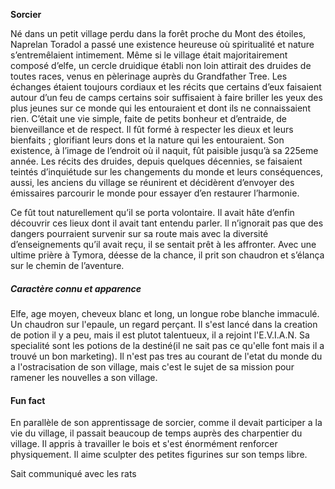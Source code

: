 **Sorcier**  
  
Né dans un petit village perdu dans la forêt proche du Mont des étoiles, Naprelan Toradol a passé une existence heureuse où spiritualité et nature s’entremêlaient intimement. Même si le village était majoritairement composé d’elfe, un cercle druidique établi non loin attirait des druides de toutes races, venus en pèlerinage auprès du Grandfather Tree. Les échanges étaient toujours cordiaux et les récits que certains d’eux faisaient autour d’un feu de camps certains soir suffisaient à faire briller les yeux des plus jeunes sur ce monde qui les entouraient et dont ils ne connaissaient rien. C’était une vie simple, faite de petits bonheur et d’entraide, de bienveillance et de respect. Il fût formé à respecter les dieux et leurs bienfaits ; glorifiant leurs dons et la nature qui les entouraient. Son existence, à l’image de l’endroit où il naquit, fût paisible jusqu’à sa 225eme année. Les récits des druides, depuis quelques décennies, se faisaient teintés d’inquiétude sur les changements du monde et leurs conséquences, aussi, les anciens du village se réunirent et décidèrent d’envoyer des émissaires parcourir le monde pour essayer d’en restaurer l’harmonie.  
  
Ce fût tout naturellement qu’il se porta volontaire. Il avait hâte d’enfin découvrir ces lieux dont il avait tant entendu parler. Il n’ignorait pas que des dangers pourraient survenir sur sa route mais avec la diversité d’enseignements qu’il avait reçu, il se sentait prêt à les affronter. Avec une ultime prière à Tymora, déesse de la chance, il prit son chaudron et s’élança sur le chemin de l’aventure.

##### Caractère connu et apparence
Elfe, age moyen, cheveux blanc et long, un longue robe blanche immaculé. Un chaudron sur l'epaule, un regard perçant.
Il s'est lancé dans la creation de potion il y a peu, mais il est plutot talentueux, il a rejoint l'E.V.I.A.N. Sa specialité sont les potions de la destiné(il ne sait pas ce qu'elle font mais il a trouvé un bon marketing). Il n'est pas tres au courant de l'etat du monde du a l'ostracisation de son village, mais c'est le sujet de sa mission pour ramener les nouvelles a son village. 

#### Fun fact

En parallèle de son apprentissage de sorcier, comme il devait participer a la vie du village, il passait beaucoup de temps auprès des charpentier du village. Il appris à travailler le bois et s'est énormément renforcer physiquement. Il aime sculpter des petites figurines sur son temps libre. 

Sait communiqué avec les rats
